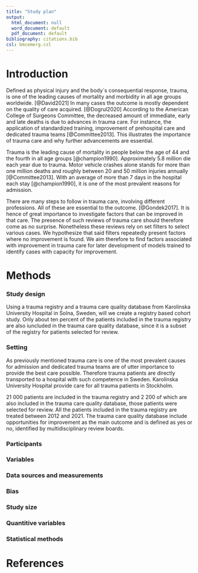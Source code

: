 ```yaml
---
title: "Study plan"
output:
  html_document: null
  word_document: default
  pdf_document: default
bibliography: citations.bib
csl: bmcemerg.csl
---
```


# Introduction

Defined as physical injury and the body´s consequential response, trauma, is one of the leading causes of mortality and morbidity in all age groups worldwide. [@David2021] In many cases the outcome is mostly dependent on the quality of care acquired. [@Dogrul2020] According to the American College of Surgeons Committee, the decreased amount of immediate, early and late deaths is due to advances in trauma care. For instance, the application of standardized training, improvement of prehospital care and dedicated trauma teams [@Committee2013]. This illustrates the importance of trauma care and why further advancements are essential.

Trauma is the leading cause of mortality in people below the age of 44 and the fourth in all age groups [@champion1990]. Approximately 5.8 million die each year due to trauma. Motor vehicle crashes alone stands for more than one million deaths and roughly between 20 and 50 million injuries annually [@Committee2013]. With an average of more than 7 days in the hospital each stay [@champion1990], it is one of the most prevalent reasons for admission.

There are many steps to follow in trauma care, involving different professions. All of these are essential to the outcome. [@Gondek2017]. It is hence of great importance to investigate factors that can be improved in that care. The presence of such reviews of trauma care should therefore come as no surprise. Nonetheless these reviews rely on set filters to select various cases. We hypothesize that said filters repeatedly present factors where no improvement is found. We aim therefore to find factors associated with improvement in trauma care for later development of models trained to identify cases with capacity for improvement. 

# Methods

### Study design

Using a trauma registry and a trauma care quality database from Karolinska University Hospital in Solna, Sweden, will we create a registry based cohort study. Only about ten percent of the patients included in the trauma registry are also iuncluded in the trauma care quality database, since it is a subset of the registry for patients selected for review. 

### Setting

As previously mentioned trauma care is one of the most prevalent causes for admission and dedicated trauma teams are of utter importance to provide the best care possible. Therefore trauma patients are directly transported to a hospital with such competence in Sweden. Karolinska University Hospital provide care for all trauma patients in Stockholm.

21 000 patients are included in the trauma registry and 2 200 of which are also included in the trauma care quality database, those patients were selected for review. All the patients included in the trauma registry are treated between 2012 and 2021. The trauma care quality database include opportunities for improvement as the main outcome and is defined as yes or no, identified by multidisciplinary review boards.

### Participants

### Variables

### Data sources and measurements

### Bias

### Study size

### Quantitive variables

### Statistical methods

# References

